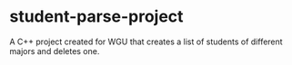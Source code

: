 # student-parse-project
A C++ project created for WGU that creates a list of students of different majors and deletes one. 
